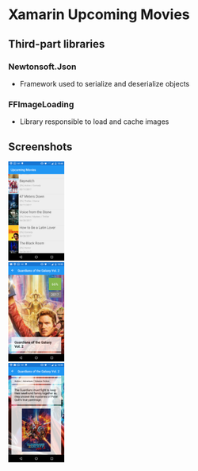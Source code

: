 # Xamarin Upcoming Movies

## Third-part libraries

### Newtonsoft.Json

- Framework used to serialize and deserialize objects

### FFImageLoading

- Library responsible to load and cache images

## Screenshots

<img src="https://github.com/rpresb/XamarinUpcomingMovies/blob/development/screenshots/screenshot-list.png?raw=true" height="200" />
<br />
<img src="https://github.com/rpresb/XamarinUpcomingMovies/blob/development/screenshots/screenshot-details.png?raw=true" height="200" />
<br />
<img src="https://github.com/rpresb/XamarinUpcomingMovies/blob/development/screenshots/screenshot-details-2.png?raw=true" height="200" />
